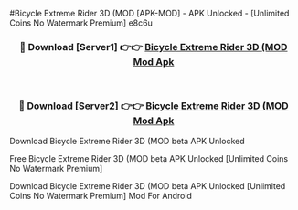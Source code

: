 #Bicycle Extreme Rider 3D (MOD [APK-MOD] - APK Unlocked - [Unlimited Coins No Watermark Premium] e8c6u



<div align="center">

<h3>🔴 Download [Server1] 👉👉 <a href="https://momento.my/?title=Bicycle_Extreme_Rider_3D_(MOD">Bicycle Extreme Rider 3D (MOD Mod Apk</a></h3><br>

<h3>🔴 Download [Server2] 👉👉 <a href="https://momento.my/?title=Bicycle_Extreme_Rider_3D_(MOD">Bicycle Extreme Rider 3D (MOD Mod Apk</a></h3>
</div>



Download Bicycle Extreme Rider 3D (MOD beta APK Unlocked

Free Bicycle Extreme Rider 3D (MOD beta APK Unlocked [Unlimited Coins No Watermark Premium]

Download Bicycle Extreme Rider 3D (MOD beta APK Unlocked [Unlimited Coins No Watermark Premium] Mod For Android
